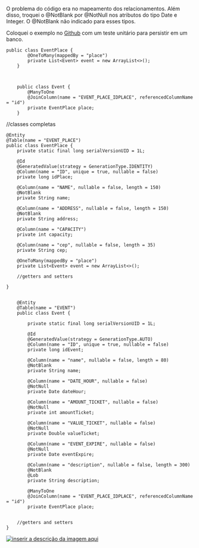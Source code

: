 O problema do código era no mapeamento dos relacionamentos. Além disso, troquei o @NotBlank por @NotNull nos atributos do tipo Date e Integer. O @NotBlank não indicado para esses tipos.

Coloquei o exemplo no [Github][2] com um teste unitário para persistir em um banco.        


   

    public class EventPlace {
            @OneToMany(mappedBy = "place")
            private List<Event> event = new ArrayList<>();
        }
    
    
       
        public class Event {
            @ManyToOne
            @JoinColumn(name = "EVENT_PLACE_IDPLACE", referencedColumnName = "id")
            private EventPlace place;
        }

//classes completas

    @Entity 
    @Table(name = "EVENT_PLACE") 
    public class EventPlace {
        private static final long serialVersionUID = 1L;

        @Id
        @GeneratedValue(strategy = GenerationType.IDENTITY)
        @Column(name = "ID", unique = true, nullable = false)
        private long idPlace;

        @Column(name = "NAME", nullable = false, length = 150)
        @NotBlank
        private String name;

        @Column(name = "ADDRESS", nullable = false, length = 150)
        @NotBlank
        private String address;

        @Column(name = "CAPACITY")
        private int capacity;

        @Column(name = "cep", nullable = false, length = 35)
        private String cep;

        @OneToMany(mappedBy = "place")
        private List<Event> event = new ArrayList<>();
        
        //getters and setters

    }


        @Entity
        @Table(name = "EVENT") 
        public class Event {
            
            private static final long serialVersionUID = 1L;

            @Id
            @GeneratedValue(strategy = GenerationType.AUTO)
            @Column(name = "ID", unique = true, nullable = false)
            private long idEvent;

            @Column(name = "name", nullable = false, length = 80)
            @NotBlank
            private String name;

            @Column(name = "DATE_HOUR", nullable = false)
            @NotNull
            private Date dateHour;

            @Column(name = "AMOUNT_TICKET", nullable = false)
            @NotNull
            private int amountTicket;

            @Column(name = "VALUE_TICKET", nullable = false)
            @NotNull
            private Double valueTicket;

            @Column(name = "EVENT_EXPIRE", nullable = false)
            @NotNull
            private Date eventExpire;

            @Column(name = "description", nullable = false, length = 300)
            @NotBlank
            @Lob
            private String description;

            @ManyToOne
            @JoinColumn(name = "EVENT_PLACE_IDPLACE", referencedColumnName = "id")
            private EventPlace place;


        //getters and setters
    }



[![inserir a descrição da imagem aqui][1]][1]



  [1]: https://i.stack.imgur.com/Ur6Oy.png
  [2]: https://github.com/rafaelchagasb/answers-stackoverflow/tree/master/pt.stackoverflow.com/spring-java/452394/
